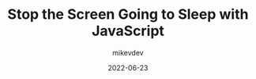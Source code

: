 ---
author: mikevdev
date: 2022-06-23
permalink: false
tags:
  - javascript
target_url: https://mikevdv.dev/blog/2022-06-23-stop-the-screen-going-to-sleep-with-javascript
title: Stop the Screen Going to Sleep with JavaScript
---